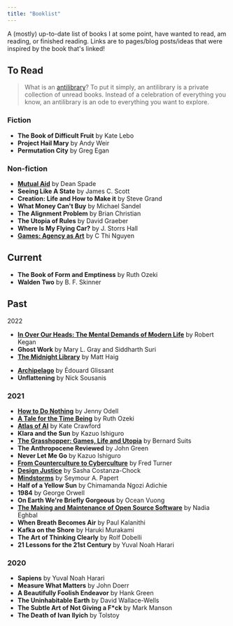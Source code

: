 ```yaml
---
title: "Booklist"
---
```


A (mostly) up-to-date list of books I at some point, have wanted to read, am reading, or finished reading. Links are to pages/blog posts/ideas that were inspired by the book that's linked!

## To Read
> What is an [antilibrary](https://nesslabs.com/antilibrary)? To put it simply, an antilibrary is a private collection of unread books. Instead of a celebration of everything you know, an antilibrary is an ode to everything you want to explore.

### Fiction
* **The Book of Difficult Fruit** by Kate Lebo
* **Project Hail Mary** by Andy Weir
* **Permutation City** by Greg Egan

### Non-fiction
* **[Mutual Aid](thoughts/Mutual%20Aid.md)** by Dean Spade
* **Seeing Like A State** by James C. Scott
* **Creation: Life and How to Make it** by Steve Grand
* **What Money Can't Buy** by Michael Sandel
* **The Alignment Problem** by Brian Christian
* **The Utopia of Rules** by David Graeber
* **Where Is My Flying Car?** by J. Storrs Hall
* [**Games: Agency as Art**](thoughts/games.md) by C Thi Nguyen

## Current
* **The Book of Form and Emptiness** by Ruth Ozeki
* **Walden Two** by B. F. Skinner

## Past
2022
* **[In Over Our Heads: The Mental Demands of Modern Life](thoughts/In%20Over%20Our%20Heads.md)** by Robert Kegan
* **Ghost Work** by Mary L. Gray and Siddharth Suri
* [**The Midnight Library**](thoughts/The%20Midnight%20Library.md) by Matt Haig
- [**Archipelago**](thoughts/Archipelago.md) by Édouard Glissant
- **Unflattening** by Nick Sousanis

### 2021
* [**How to Do Nothing**](thoughts/How%20to%20do%20Nothing.md) by Jenny Odell
* [**A Tale for the Time Being**](thoughts/A%20Tale%20for%20the%20Time%20Being.md) by Ruth Ozeki
* [**Atlas of AI**](thoughts/Atlas%20of%20AI.md) by Kate Crawford
* **Klara and the Sun** by Kazuo Ishiguro
* [**The Grasshopper: Games, Life and Utopia**](thoughts/The%20Grasshopper.md) by Bernard Suits
* **The Anthropocene Reviewed** by John Green
* **Never Let Me Go** by Kazuo Ishiguro
* [**From Counterculture to Cyberculture**](thoughts/From%20Counterculture%20to%20Cyberculture.md) by Fred Turner
* [**Design Justice**](thoughts/Design%20Justice.md) by Sasha Costanza-Chock
* [**Mindstorms**](thoughts/Mindstorms.md) by Seymour A. Papert
* **Half of a Yellow Sun** by Chimamanda Ngozi Adichie
* **1984** by George Orwell
* **On Earth We're Briefly Gorgeous** by Ocean Vuong
* [**The Making and Maintenance of Open Source Software**](thoughts/Making%20and%20Maintenance%20of%20OSS.md) by Nadia Eghbal
* **When Breath Becomes Air** by Paul Kalanithi
* **Kafka on the Shore** by Haruki Murakami
* **The Art of Thinking Clearly** by Rolf Dobelli
* **21 Lessons for the 21st Century** by Yuval Noah Harari

### 2020
* **Sapiens** by Yuval Noah Harari
* **Measure What Matters** by John Doerr
* **A Beautifully Foolish Endeavor** by Hank Green
* **The Uninhabitable Earth** by David Wallace-Wells
* **The Subtle Art of Not Giving a F*ck** by Mark Manson
* **The Death of Ivan Ilyich** by Tolstoy